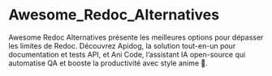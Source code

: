# Awesome_Redoc_Alternatives
Awesome Redoc Alternatives présente les meilleures options pour dépasser les limites de Redoc. Découvrez Apidog, la solution tout-en-un pour documentation et tests API, et Ani Code, l’assistant IA open-source qui automatise QA et booste la productivité avec style anime 🌸.
